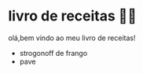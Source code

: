 # livro de receitas :man_cook:

olá,bem vindo ao meu livro de receitas!

- strogonoff de frango
- pave
